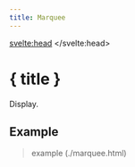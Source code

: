```yaml
---
title: Marquee
---
```


<svelte:head>
    <title>{ title }</title>
</svelte:head>

# { title }

Display.

## Example

> example (./marquee.html)

